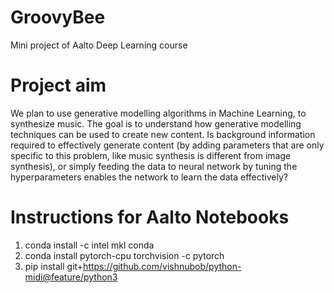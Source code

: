 # GroovyBee
Mini project of Aalto Deep Learning course

# Project aim
We plan to use generative modelling algorithms in Machine Learning, to synthesize music. The goal is to understand how generative modelling techniques can be used to create new content. Is background information required to effectively generate content (by adding parameters that are only specific to this problem, like music synthesis is different from image synthesis), or simply feeding the data to neural network by tuning the hyperparameters enables the network to learn the data effectively?

# Instructions for Aalto Notebooks
1. conda install -c intel mkl conda
2. conda install pytorch-cpu torchvision -c pytorch 
3. pip install git+https://github.com/vishnubob/python-midi@feature/python3
